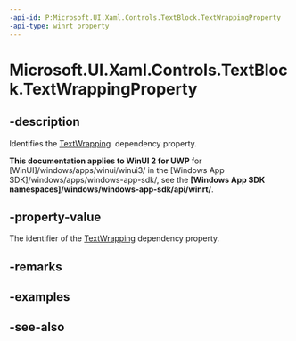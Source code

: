 ```yaml
---
-api-id: P:Microsoft.UI.Xaml.Controls.TextBlock.TextWrappingProperty
-api-type: winrt property
---
```


<!-- Property syntax
public Windows.UI.Xaml.DependencyProperty TextWrappingProperty { get; }
-->

# Microsoft.UI.Xaml.Controls.TextBlock.TextWrappingProperty

## -description
Identifies the [TextWrapping](textblock_textwrapping.md)  dependency property.

**This documentation applies to WinUI 2 for UWP** for [WinUI]/windows/apps/winui/winui3/ in the [Windows App SDK]/windows/apps/windows-app-sdk/, see the **[Windows App SDK namespaces]/windows/windows-app-sdk/api/winrt/**.

## -property-value
The identifier of the [TextWrapping](textblock_textwrapping.md) dependency property.

## -remarks

## -examples

## -see-also

